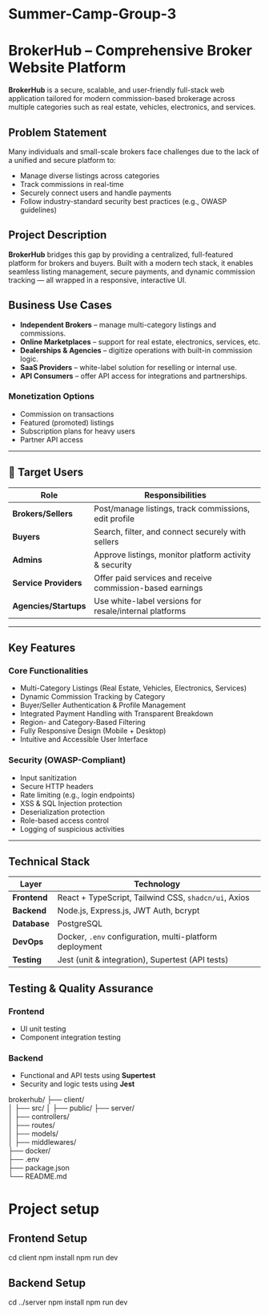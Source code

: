# Summer-Camp-Group-3
# BrokerHub – Comprehensive Broker Website Platform

**BrokerHub** is a secure, scalable, and user-friendly full-stack web application tailored for modern commission-based brokerage across multiple categories such as real estate, vehicles, electronics, and services.


## Problem Statement

Many individuals and small-scale brokers face challenges due to the lack of a unified and secure platform to:
- Manage diverse listings across categories
- Track commissions in real-time
- Securely connect users and handle payments
- Follow industry-standard security best practices (e.g., OWASP guidelines)


## Project Description

**BrokerHub** bridges this gap by providing a centralized, full-featured platform for brokers and buyers. Built with a modern tech stack, it enables seamless listing management, secure payments, and dynamic commission tracking — all wrapped in a responsive, interactive UI.

## Business Use Cases

- **Independent Brokers** – manage multi-category listings and commissions.
- **Online Marketplaces** – support for real estate, electronics, services, etc.
- **Dealerships & Agencies** – digitize operations with built-in commission logic.
- **SaaS Providers** – white-label solution for reselling or internal use.
- **API Consumers** – offer API access for integrations and partnerships.

### Monetization Options
- Commission on transactions
- Featured (promoted) listings
- Subscription plans for heavy users
- Partner API access

---

## 👥 Target Users

| Role              | Responsibilities                                     |
|-------------------|------------------------------------------------------|
| **Brokers/Sellers** | Post/manage listings, track commissions, edit profile |
| **Buyers**        | Search, filter, and connect securely with sellers     |
| **Admins**        | Approve listings, monitor platform activity & security |
| **Service Providers** | Offer paid services and receive commission-based earnings |
| **Agencies/Startups** | Use white-label versions for resale/internal platforms |

---

##  Key Features

###  Core Functionalities
-  Multi-Category Listings (Real Estate, Vehicles, Electronics, Services)
-  Dynamic Commission Tracking by Category
-  Buyer/Seller Authentication & Profile Management
-  Integrated Payment Handling with Transparent Breakdown
-  Region- and Category-Based Filtering
-  Fully Responsive Design (Mobile + Desktop)
-  Intuitive and Accessible User Interface

### Security (OWASP-Compliant)
- Input sanitization
- Secure HTTP headers
- Rate limiting (e.g., login endpoints)
- XSS & SQL Injection protection
- Deserialization protection
- Role-based access control
- Logging of suspicious activities

---

##  Technical Stack

| Layer         | Technology                                                                 |
|---------------|------------------------------------------------------------------------------|
| **Frontend**  | React + TypeScript, Tailwind CSS, `shadcn/ui`, Axios                        |
| **Backend**   | Node.js, Express.js, JWT Auth, bcrypt                                       |
| **Database**  | PostgreSQL                                                                  |
| **DevOps**    | Docker, `.env` configuration, multi-platform deployment                     |
| **Testing**   | Jest (unit & integration), Supertest (API tests)                            |

##  Testing & Quality Assurance

### Frontend
- UI unit testing
- Component integration testing

### Backend
- Functional and API tests using **Supertest**
- Security and logic tests using **Jest**

brokerhub/
├── client/   
│   ├── src/
│   ├── public/
├── server/     
│   ├── controllers/   
│   ├── routes/  
│   ├── models/  
│   ├── middlewares/                                                                                     
├── docker/                                    
├── .env                                                    
├── package.json                                               
└── README.md

# Project setup 

## Frontend Setup
cd client
npm install
npm run dev

## Backend Setup
cd ../server
npm install
npm run dev
